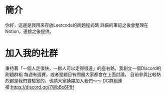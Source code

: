 # 簡介
你好，這邊是我用來存放Leetcode的刷題程式碼
詳細的筆記之後會整理在Notion，連接之後提供。

# 加入我的社群
秉持著「一個人走很快，一群人可以走得很遠」的座右銘，我創立一個Discord的刷題群組
每週有週賽，或者是題目有問題大家都會在上面討論。
目前參與比較熱烈都是我們實驗室的，也請大家踴躍加入我們～～
DC群組連接:https://discord.gg/7WbBc6P8f
